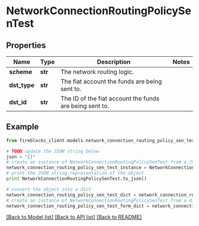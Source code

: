 # NetworkConnectionRoutingPolicySenTest


## Properties
Name | Type | Description | Notes
------------ | ------------- | ------------- | -------------
**scheme** | **str** | The network routing logic. | 
**dst_type** | **str** | The fiat account the funds are being sent to. | 
**dst_id** | **str** | The ID of the fiat account the funds are being sent to. | 

## Example

```python
from fireblocks_client.models.network_connection_routing_policy_sen_test import NetworkConnectionRoutingPolicySenTest

# TODO update the JSON string below
json = "{}"
# create an instance of NetworkConnectionRoutingPolicySenTest from a JSON string
network_connection_routing_policy_sen_test_instance = NetworkConnectionRoutingPolicySenTest.from_json(json)
# print the JSON string representation of the object
print NetworkConnectionRoutingPolicySenTest.to_json()

# convert the object into a dict
network_connection_routing_policy_sen_test_dict = network_connection_routing_policy_sen_test_instance.to_dict()
# create an instance of NetworkConnectionRoutingPolicySenTest from a dict
network_connection_routing_policy_sen_test_form_dict = network_connection_routing_policy_sen_test.from_dict(network_connection_routing_policy_sen_test_dict)
```
[[Back to Model list]](../README.md#documentation-for-models) [[Back to API list]](../README.md#documentation-for-api-endpoints) [[Back to README]](../README.md)


